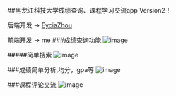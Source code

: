 ##黑龙江科技大学成绩查询、课程学习交流app Version2！

后端开发 -> [EyciaZhou](https://github.com/EyciaZhou)

前端开发 -> me
###成绩查询功能
![image](http://7xt1d4.com1.z0.glb.clouddn.com/67.png)

#####简单搜索
![image](http://7xt1d4.com1.z0.glb.clouddn.com/69.png)

###成绩简单分析,均分，gpa等
![image](http://7xt1d4.com1.z0.glb.clouddn.com/68.png)

###课程评论交流
![image](http://7xt1d4.com1.z0.glb.clouddn.com/60.png)
    

